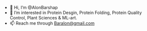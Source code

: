 - 👋 Hi, I’m @AlonBarshap
- 👀 I’m interested in Protein Desgin, Protein Folding, Protein Quality Control, Plant Sciences & ML-art. 
- 📫 Reach me through Baralon@gmail.com
